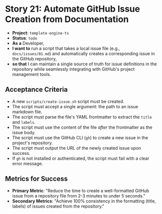 # Story 21: Automate GitHub Issue Creation from Documentation

- **Project**: `template-engine-ts`
- **Status**: `todo`
- **As a** Developer,
- **I want to** run a script that takes a local issue file (e.g., `docs/issues/01.md`) and automatically creates a corresponding issue in the GitHub repository,
- **so that** I can maintain a single source of truth for issue definitions in the repository while seamlessly integrating with GitHub's project management tools.

## Acceptance Criteria

- A new `scripts/create-issue.sh` script must be created.
- The script must accept a single argument: the path to an issue markdown file.
- The script must parse the file's YAML frontmatter to extract the `title` and `labels`.
- The script must use the content of the file _after_ the frontmatter as the issue body.
- The script must use the GitHub CLI (`gh`) to create a new issue in the project's repository.
- The script must output the URL of the newly created issue upon success.
- If `gh` is not installed or authenticated, the script must fail with a clear error message.

## Metrics for Success

- **Primary Metric**: "Reduce the time to create a well-formatted GitHub issue from a repository file from 2-3 minutes to under 5 seconds."
- **Secondary Metrics**: "Achieve 100% consistency in the formatting (title, labels) of issues created from the repository."
